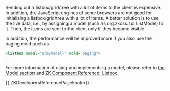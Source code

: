 Sending out a listbox/grid/tree with a lot of items to the client is
expensive. In addition, the JavaScript engines of some browsers are not
good for initializing a listbox/grid/tree with a lot of items. A better
solution is to use the live data, i.e., by assigning a model (such as
<javadoc type="interface">org.zkoss.zul.ListModel</javadoc>) to it.
Then, the items are sent to the client only if they become visible.

In addition, the performance will be improved more if you also use the
paging mold such as

``` xml
<listbox model="${mymodel}" mold="paging">
...
```

For more information of using and implementing a model, please refer to
[the Model section](ZK_Developer's_Reference/MVC/Model) and
[ZK Component Reference:
Listbox](ZK_Component_Reference/Data/Listbox#Live_Data).

{{ ZKDevelopersReferencePageFooter}}
